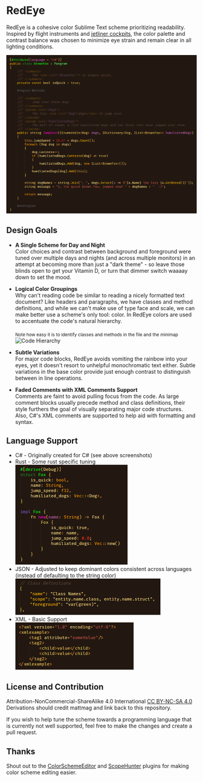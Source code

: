 # RedEye
RedEye is a cohesive color Sublime Text scheme prioritizing readability. Inspired by flight instruments and [jetliner cockpits](https://duckduckgo.com/?t=ffab&q=cockpit+at+night&iax=images&ia=images), the color palette and contrast balance was chosen to minimize eye strain and remain clear in all lighting conditions.


![Color Scheme Preview](https://github.com/mattmag/RedEye/blob/main/screenshots/brownfox.png?raw=true "Color Scheme Preview")


## Design Goals
- **A Single Scheme for Day and Night**\
    Color choices and contrast between background and foreground were tuned over multiple days and nights (and across multiple monitors) in an attempt at becoming more than just a "dark theme" - so leave those blinds open to get your Vitamin D, or turn that dimmer switch waaaay down to set the mood.

- **Logical Color Groupings**\
    Why can't reading code be similar to reading a nicely formatted text document? Like headers and paragraphs, we have classes and method definitions, and while we can't make use of type face and scale, we can make better use a scheme's only tool: color. In RedEye colors are used to accentuate the code's natural hierarchy.
  
    <sub>Note how easy it is to identify classes and methods in the file and the minimap</sub>\
    ![Code Hierarchy](https://github.com/mattmag/RedEye/blob/main/screenshots/scrolling.gif?raw=true "Code Hierarchy")

- **Subtle Variations**\
    For major code blocks, RedEye avoids vomiting the rainbow into your eyes, yet it doesn't resort to unhelpful monochromatic text either.  Subtle variations in the base color provide just enough contrast to distinguish between in line operations.

- **Faded Comments with XML Comments Support**\
    Comments are faint to avoid pulling focus from the code. As large comment blocks usually precede method and class definitions, their style furthers the goal of visually separating major code structures.  Also, C#'s XML comments are supported to help aid with formatting and syntax.


## Language Support
- C# - Originally created for C# (see above screenshots)
- Rust - Some rust specific tuning\
    ![Rust Screenshot](https://github.com/mattmag/RedEye/blob/main/screenshots/rust.png?raw=true "Rust Screenshot")
- JSON - Adjusted to keep dominant colors consistent across languages (instead of defaulting to the string color)\
    ![JSON Screenshot](https://github.com/mattmag/RedEye/blob/main/screenshots/json.png?raw=true "JSON Screenshot")
- XML - Basic Support\
    ![XML Screenshot](https://github.com/mattmag/RedEye/blob/main/screenshots/xml.png?raw=true "XML Screenshot")

## License and Contribution
Attribution-NonCommercial-ShareAlike 4.0 International [CC BY-NC-SA 4.0](https://creativecommons.org/licenses/by-nc-sa/4.0/)\
Derivations should credit mattmag and link back to this repository.

If you wish to help tune the scheme towards a programming language that is currently not well supported, feel free to make the changes and create a pull request.

## Thanks
Shout out to the [ColorSchemeEditor](https://packagecontrol.io/packages/ColorSchemeEditor) and [ScopeHunter](https://packagecontrol.io/packages/ScopeHunter) plugins for making color scheme editing easier.